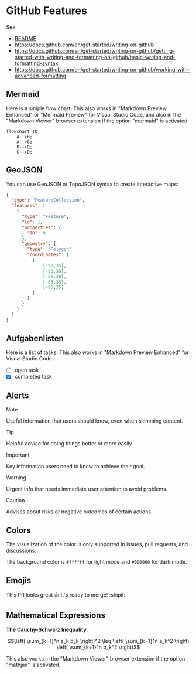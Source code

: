 
# GitHub Features

See:

- [README](../README.md)
- https://docs.github.com/en/get-started/writing-on-github
- https://docs.github.com/en/get-started/writing-on-github/getting-started-with-writing-and-formatting-on-github/basic-writing-and-formatting-syntax
- https://docs.github.com/en/get-started/writing-on-github/working-with-advanced-formatting

## Mermaid

Here is a simple flow chart.
This also works in "Markdown Preview Enhanced" or "Mermaid Preview" for Visual Studio Code,
and also in the "Markdown Viewer" browser extension if the option "mermaid" is activated.

```mermaid
flowchart TD;
    A-->B;
    A-->C;
    B-->D;
    C-->D;
```

## GeoJSON

You can use GeoJSON or TopoJSON syntax to create interactive maps:

```geojson
{
  "type": "FeatureCollection",
  "features": [
    {
      "type": "Feature",
      "id": 1,
      "properties": {
        "ID": 0
      },
      "geometry": {
        "type": "Polygon",
        "coordinates": [
          [
              [-90,35],
              [-90,30],
              [-85,30],
              [-85,35],
              [-90,35]
          ]
        ]
      }
    }
  ]
}
```

## Aufgabenlisten 

Here is a list of tasks.
This also works in "Markdown Preview Enhanced" for Visual Studio Code.

- [ ] open task
- [x] completed task

## Alerts

> [!NOTE]
> Useful information that users should know, even when skimming content.

> [!TIP]
> Helpful advice for doing things better or more easily.

> [!IMPORTANT]
> Key information users need to know to achieve their goal.

> [!WARNING]
> Urgent info that needs immediate user attention to avoid problems.

> [!CAUTION]
> Advises about risks or negative outcomes of certain actions.

## Colors

The visualization of the color is only supported in issues, pull requests, and discussions:

The background color is `#ffffff` for light mode and `#000000` for dark mode.

## Emojis

This PR looks great :+1: It's ready to merge! :shipit:

## Mathematical Expressions

**The Cauchy-Schwarz Inequality**:

$$\left( \sum_{k=1}^n a_k b_k \right)^2 \leq \left( \sum_{k=1}^n a_k^2 \right) \left( \sum_{k=1}^n b_k^2 \right)$$

This also works in the "Markdown Viewer" browser extension if the option "mathjax" is activated.
